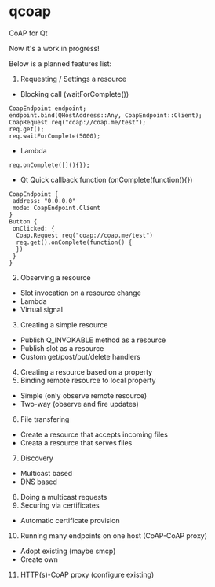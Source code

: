 # qcoap
CoAP for Qt

Now it's a work in progress!

Below is a planned features list:

1. Requesting / Settings a resource
  * Blocking call (waitForComplete())
  ```
  CoapEndpoint endpoint;
  endpoint.bind(QHostAddress::Any, CoapEndpoint::Client);
  CoapRequest req("coap://coap.me/test");
  req.get();
  req.waitForComplete(5000);
 ```
  * Lambda
  ```
  req.onComplete([](){});
  ```
  * Qt Quick callback function (onComplete(function(){})
  ```
  CoapEndpoint {
   address: "0.0.0.0"
   mode: CoapEndpoint.Client
  }
  Button {
   onClicked: {
    Coap.Request req("coap://coap.me/test")
    req.get().onComplete(function() {
    })
   }
  }
  ```
2. Observing a resource
  * Slot invocation on a resource change
  * Lambda
  * Virtual signal
3. Creating a simple resource
  * Publish Q_INVOKABLE method as a resource
  * Publish slot as a resource
  * Custom get/post/put/delete handlers
4. Creating a resource based on a property
5. Binding remote resource to local property
  * Simple (only observe remote resource)
  * Two-way (observe and fire updates)
6. File transfering
  * Create a resource that accepts incoming files
  * Creata a resource that serves files
7. Discovery
  * Multicast based
  * DNS based
8. Doing a multicast requests
9. Securing via certificates
  * Automatic certificate provision
10. Running many endpoints on one host (CoAP-CoAP proxy)
  * Adopt existing (maybe smcp)
  * Create own
11. HTTP(s)-CoAP proxy (configure existing)
